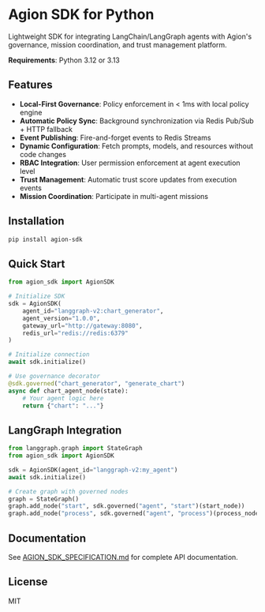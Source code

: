 # Agion SDK for Python

Lightweight SDK for integrating LangChain/LangGraph agents with Agion's governance, mission coordination, and trust management platform.

**Requirements**: Python 3.12 or 3.13

## Features

- **Local-First Governance**: Policy enforcement in < 1ms with local policy engine
- **Automatic Policy Sync**: Background synchronization via Redis Pub/Sub + HTTP fallback
- **Event Publishing**: Fire-and-forget events to Redis Streams
- **Dynamic Configuration**: Fetch prompts, models, and resources without code changes
- **RBAC Integration**: User permission enforcement at agent execution level
- **Trust Management**: Automatic trust score updates from execution events
- **Mission Coordination**: Participate in multi-agent missions

## Installation

```bash
pip install agion-sdk
```

## Quick Start

```python
from agion_sdk import AgionSDK

# Initialize SDK
sdk = AgionSDK(
    agent_id="langgraph-v2:chart_generator",
    agent_version="1.0.0",
    gateway_url="http://gateway:8080",
    redis_url="redis://redis:6379"
)

# Initialize connection
await sdk.initialize()

# Use governance decorator
@sdk.governed("chart_generator", "generate_chart")
async def chart_agent_node(state):
    # Your agent logic here
    return {"chart": "..."}
```

## LangGraph Integration

```python
from langgraph.graph import StateGraph
from agion_sdk import AgionSDK

sdk = AgionSDK(agent_id="langgraph-v2:my_agent")
await sdk.initialize()

# Create graph with governed nodes
graph = StateGraph()
graph.add_node("start", sdk.governed("agent", "start")(start_node))
graph.add_node("process", sdk.governed("agent", "process")(process_node))
```

## Documentation

See [AGION_SDK_SPECIFICATION.md](../../docs/AGION_SDK_SPECIFICATION.md) for complete API documentation.

## License

MIT
